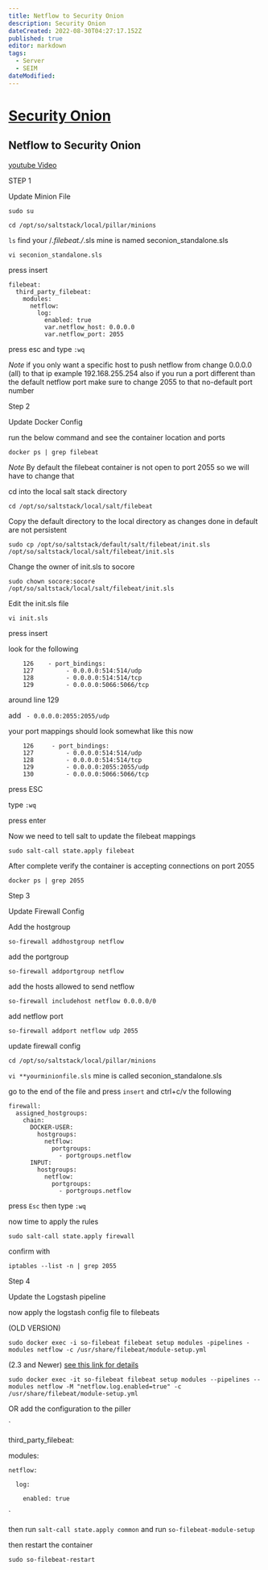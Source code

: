 ```yaml
---
title: Netflow to Security Onion
description: Security Onion
dateCreated: 2022-08-30T04:27:17.152Z
published: true
editor: markdown
tags:
  - Server
  - SEIM
dateModified: 
---
```

# [Security Onion](https://securityonionsolutions.com/)

## Netflow to Security Onion

[youtube Video](https://www.youtube.com/watch?v=ew5gtVjAs7g)

STEP 1

Update Minion File

`sudo su`

`cd /opt/so/saltstack/local/pillar/minions`

`ls` find your /*.filebeat./*.sls mine is named seconion_standalone.sls

`vi seconion_standalone.sls`

press insert

```
filebeat:
  third_party_filebeat:
    modules:
      netflow:
        log:
          enabled: true
          var.netflow_host: 0.0.0.0
          var.netflow_port: 2055
```

press esc and type `:wq`

*Note* if you only want a specific host to push netflow from change 0.0.0.0 (all) to that ip example 192.168.255.254 also if you run a port different than the default netflow port make sure to change 2055 to that no-default port number

Step 2

Update Docker Config

run the below command and see the container location and ports

`docker ps | grep filebeat`

*Note* By default the filebeat container is not open to port 2055 so we will have to change that

cd into the local salt stack directory

`cd /opt/so/saltstack/local/salt/filebeat`

Copy the default directory to the local directory as changes done in default are not persistent

`sudo cp /opt/so/saltstack/default/salt/filebeat/init.sls /opt/so/saltstack/local/salt/filebeat/init.sls`

Change the owner of init.sls to socore

`sudo chown socore:socore /opt/so/saltstack/local/salt/filebeat/init.sls`

Edit the init.sls file

`vi init.sls`

press insert

look for the following

```
    126    - port_bindings:
    127         - 0.0.0.0:514:514/udp
    128         - 0.0.0.0:514:514/tcp
    129         - 0.0.0.0:5066:5066/tcp
```

around line 129

add ` - 0.0.0.0:2055:2055/udp`

your port mappings should look somewhat like this now

```
    126     - port_bindings:
    127         - 0.0.0.0:514:514/udp
    128         - 0.0.0.0:514:514/tcp
    129         - 0.0.0.0:2055:2055/udp
    130         - 0.0.0.0:5066:5066/tcp
```

press ESC

type `:wq`

press enter

Now we need to tell salt to update the filebeat mappings

`sudo salt-call state.apply filebeat`

After complete verify the container is accepting connections on port 2055

`docker ps | grep 2055`

Step 3

Update Firewall Config

Add the hostgroup

`so-firewall addhostgroup netflow`

add the portgroup

`so-firewall addportgroup netflow`

add the hosts allowed to send netflow

`so-firewall includehost netflow 0.0.0.0/0`

add netflow port

`so-firewall addport netflow udp 2055`

update firewall config 

`cd /opt/so/saltstack/local/pillar/minions`

`vi **yourminionfile.sls` mine is called seconion_standalone.sls

go to the end of the file and press `insert` and ctrl+c/v the following

```
firewall:
  assigned_hostgroups:
    chain:
      DOCKER-USER:
        hostgroups:
          netflow:
            portgroups:
              - portgroups.netflow
      INPUT:
        hostgroups:
          netflow:
            portgroups:
              - portgroups.netflow
```

press `Esc` then type `:wq`

now time to apply the rules

`sudo salt-call state.apply firewall`

confirm with

`iptables --list -n | grep 2055`

Step 4

Update the Logstash pipeline

now apply the logstash config file to filebeats

(OLD VERSION)

`sudo docker exec -i so-filebeat filebeat setup modules -pipelines -modules netflow -c /usr/share/filebeat/module-setup.yml`

(2.3 and Newer) [see this link for details](https://github.com/Security-Onion-Solutions/securityonion/discussions/8745)

`sudo docker exec -it so-filebeat filebeat setup modules --pipelines --modules netflow -M "netflow.log.enabled=true" -c /usr/share/filebeat/module-setup.yml`

OR add the configuration to the piller

`

third_party_filebeat:

  modules:

    netflow:

      log:

        enabled: true

`

then run `salt-call state.apply common` and run `so-filebeat-module-setup`

then restart the container

`sudo so-filebeat-restart`